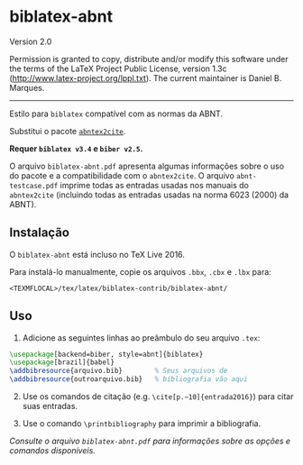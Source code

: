 # biblatex-abnt

Version 2.0

Permission is granted to copy, distribute and/or modify this software under
the terms of the LaTeX Project Public License, version
1.3c (http://www.latex-project.org/lppl.txt). The current
maintainer is Daniel B. Marques.

----------

Estilo para `biblatex` compatível com as normas da ABNT.

Substitui o pacote [`abntex2cite`](https://github.com/abntex/abntex2).

**Requer `biblatex v3.4` e `biber v2.5`.**

O arquivo `biblatex-abnt.pdf` apresenta algumas informações sobre o uso do pacote e a compatibilidade com o `abntex2cite`. O arquivo `abnt-testcase.pdf` imprime todas as entradas usadas nos manuais do `abntex2cite` (incluindo todas as entradas usadas na norma 6023 (2000) da ABNT).


## Instalação

O `biblatex-abnt` está incluso no TeX Live 2016.

Para instalá-lo manualmente, copie os arquivos `.bbx`, `.cbx` e `.lbx` para:

`<TEXMFLOCAL>/tex/latex/biblatex-contrib/biblatex-abnt/`

## Uso

1. Adicione as seguintes linhas ao preâmbulo do seu arquivo `.tex`:

  ```tex
  \usepackage[backend=biber, style=abnt]{biblatex}
  \usepackage[brazil]{babel}
  \addbibresource{arquivo.bib}        % Seus arquivos de
  \addbibresource{outroarquivo.bib}   % bibliografia vão aqui
  ```

2. Use os comandos de citação (e.g. `\cite[p.~10]{entrada2016}`) para citar suas entradas.

3. Use o comando `\printbibliography` para imprimir a bibliografia.

*Consulte o arquivo `biblatex-abnt.pdf` para informações sobre as opções e comandos disponíveis.*
